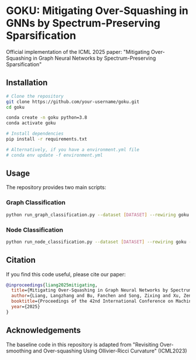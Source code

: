 # GOKU: Mitigating Over-Squashing in GNNs by Spectrum-Preserving Sparsification

Official implementation of the ICML 2025 paper: "Mitigating Over-Squashing in Graph Neural Networks by Spectrum-Preserving Sparsification"


## Installation

```bash
# Clone the repository
git clone https://github.com/your-username/goku.git
cd goku

conda create -n goku python=3.8
conda activate goku

# Install dependencies
pip install -r requirements.txt

# Alternatively, if you have a environment.yml file
# conda env update -f environment.yml
```

## Usage

The repository provides two main scripts:

### Graph Classification

```bash
python run_graph_classification.py --dataset [DATASET] --rewiring goku --k_guess [K_GUESS] --beta [BETA]
```

### Node Classification

```bash
python run_node_classification.py --dataset [DATASET] --rewiring goku --k_guess [K_GUESS] --beta [BETA]
```


## Citation

If you find this code useful, please cite our paper:

```bibtex
@inproceedings{liang2025mitigating,
  title={Mitigating Over-Squashing in Graph Neural Networks by Spectrum-Preserving Sparsification},
  author={Liang, Langzhang and Bu, Fanchen and Song, Zixing and Xu, Zenglin and Pan, Shirui and Shin, Kijung},
  booktitle={Proceedings of the 42nd International Conference on Machine Learning (ICML)},
  year={2025}
}
```

## Acknowledgements

The baseline code in this repository is adapted from "Revisiting Over-smoothing and Over-squashing Using Ollivier-Ricci Curvature" (ICML2023)
